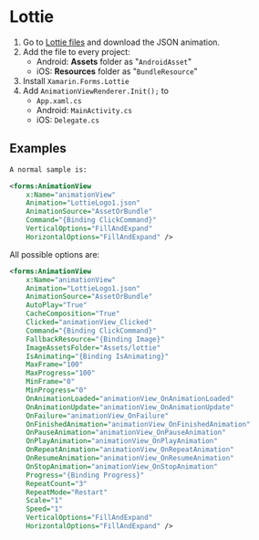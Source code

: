 # Lottie

1. Go to [Lottie files](https://lottiefiles.com) and download the JSON animation.
2. Add the file to every project:
    - Android: **Assets** folder as "`AndroidAsset`"
    - iOS: **Resources** folder as "`BundleResource`"
3. Install `Xamarin.Forms.Lottie`
4. Add `AnimationViewRenderer.Init();` to
    - `App.xaml.cs`
    - Android: `MainActivity.cs`
    - iOS: `Delegate.cs`

## Examples

```xml
A normal sample is:

<forms:AnimationView
    x:Name="animationView"
    Animation="LottieLogo1.json"
    AnimationSource="AssetOrBundle"
    Command="{Binding ClickCommand}"
    VerticalOptions="FillAndExpand"
    HorizontalOptions="FillAndExpand" />
```
All possible options are:

```xml
<forms:AnimationView 
    x:Name="animationView"
    Animation="LottieLogo1.json"
    AnimationSource="AssetOrBundle"
    AutoPlay="True"
    CacheComposition="True"
    Clicked="animationView_Clicked"
    Command="{Binding ClickCommand}"
    FallbackResource="{Binding Image}"
    ImageAssetsFolder="Assets/lottie"
    IsAnimating="{Binding IsAnimating}"
    MaxFrame="100"
    MaxProgress="100"
    MinFrame="0"
    MinProgress="0"
    OnAnimationLoaded="animationView_OnAnimationLoaded"
    OnAnimationUpdate="animationView_OnAnimationUpdate"
    OnFailure="animationView_OnFailure"
    OnFinishedAnimation="animationView_OnFinishedAnimation"
    OnPauseAnimation="animationView_OnPauseAnimation"
    OnPlayAnimation="animationView_OnPlayAnimation"
    OnRepeatAnimation="animationView_OnRepeatAnimation"
    OnResumeAnimation="animationView_OnResumeAnimation"
    OnStopAnimation="animationView_OnStopAnimation"
    Progress="{Binding Progress}"
    RepeatCount="3"
    RepeatMode="Restart"
    Scale="1"
    Speed="1"
    VerticalOptions="FillAndExpand"
    HorizontalOptions="FillAndExpand" />
```